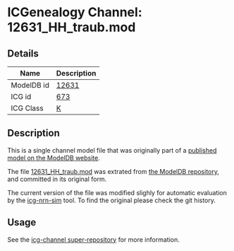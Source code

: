 # ICGenealogy Channel: 12631\_HH\_traub.mod

## Details

Name | Description
---- | -----------
ModelDB id | [12631](http://senselab.med.yale.edu/ModelDB/ShowModel.cshtml?model=12631)
ICG id | [673](http://icg.neurotheory.ox.ac.uk/channels/1/673)
ICG Class | [K](http://icg.neurotheory.ox.ac.uk/channels/1)

## Description

This is a single channel model file that was originally part of a [published model on the ModelDB website](http://senselab.med.yale.edu/ModelDB/ShowModel.cshtml?model=12631).


The file [12631\_HH\_traub.mod](12631_HH_traub.mod) was extrated from [the ModelDB repository](http://senselab.med.yale.edu/ModelDB/ShowModel.cshtml?model=12631), and committed in its original form.

The current version of the file was modified slighly for automatic evaluation by the [icg-nrn-sim](https://github.com/icgenealogy/icg-nrn-sim) tool. To find the original please check the git history.


## Usage

See the [icg-channel super-repository](https://github.com/icgenealogy/icg-channels) for more information.